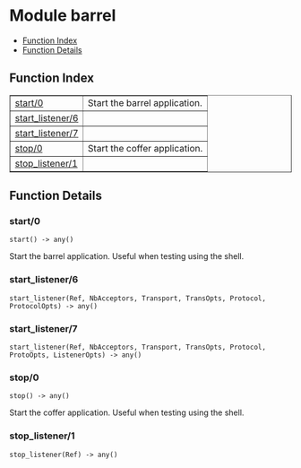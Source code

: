 

# Module barrel #
* [Function Index](#index)
* [Function Details](#functions)


<a name="index"></a>

## Function Index ##


<table width="100%" border="1" cellspacing="0" cellpadding="2" summary="function index"><tr><td valign="top"><a href="#start-0">start/0</a></td><td>Start the barrel application.</td></tr><tr><td valign="top"><a href="#start_listener-6">start_listener/6</a></td><td></td></tr><tr><td valign="top"><a href="#start_listener-7">start_listener/7</a></td><td></td></tr><tr><td valign="top"><a href="#stop-0">stop/0</a></td><td>Start the coffer application.</td></tr><tr><td valign="top"><a href="#stop_listener-1">stop_listener/1</a></td><td></td></tr></table>


<a name="functions"></a>

## Function Details ##

<a name="start-0"></a>

### start/0 ###

`start() -> any()`

Start the barrel application. Useful when testing using the shell.
<a name="start_listener-6"></a>

### start_listener/6 ###

`start_listener(Ref, NbAcceptors, Transport, TransOpts, Protocol, ProtocolOpts) -> any()`


<a name="start_listener-7"></a>

### start_listener/7 ###

`start_listener(Ref, NbAcceptors, Transport, TransOpts, Protocol, ProtoOpts, ListenerOpts) -> any()`


<a name="stop-0"></a>

### stop/0 ###

`stop() -> any()`

Start the coffer application. Useful when testing using the shell.
<a name="stop_listener-1"></a>

### stop_listener/1 ###

`stop_listener(Ref) -> any()`


